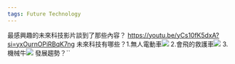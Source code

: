```yaml
---
tags: Future Technology
---
```

最感興趣的未來科技影片談到了那些內容？
https://youtu.be/yCs10fK5dxA?si=yxOurnOPiRBqK7ng
未來科技有哪些？1.無人電動車![](https://s3-ap-northeast-1.amazonaws.com/g0v-hackmd-images/uploads/upload_d637536e1db458cb9c12b83c79d87264.png)
2.會飛的救護車![](https://s3-ap-northeast-1.amazonaws.com/g0v-hackmd-images/uploads/upload_efed334301038ce887a0b58257c0acc8.png)
3.機械牛![](https://s3-ap-northeast-1.amazonaws.com/g0v-hackmd-images/uploads/upload_4e38fdc224af736013d829d5b9224449.png)
發展趨勢？``